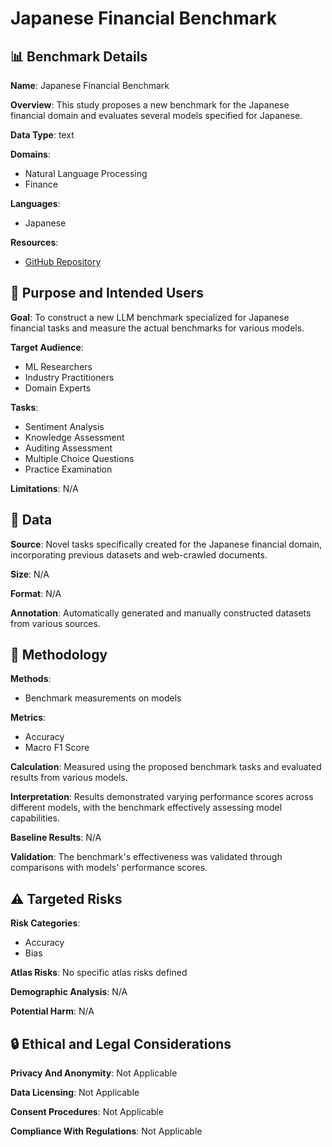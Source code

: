# Japanese Financial Benchmark

## 📊 Benchmark Details

**Name**: Japanese Financial Benchmark

**Overview**: This study proposes a new benchmark for the Japanese financial domain and evaluates several models specified for Japanese.

**Data Type**: text

**Domains**:
- Natural Language Processing
- Finance

**Languages**:
- Japanese

**Resources**:
- [GitHub Repository](https://github.com/pfnet-research/japanese-lm-fin-harness)

## 🎯 Purpose and Intended Users

**Goal**: To construct a new LLM benchmark specialized for Japanese financial tasks and measure the actual benchmarks for various models.

**Target Audience**:
- ML Researchers
- Industry Practitioners
- Domain Experts

**Tasks**:
- Sentiment Analysis
- Knowledge Assessment
- Auditing Assessment
- Multiple Choice Questions
- Practice Examination

**Limitations**: N/A

## 💾 Data

**Source**: Novel tasks specifically created for the Japanese financial domain, incorporating previous datasets and web-crawled documents.

**Size**: N/A

**Format**: N/A

**Annotation**: Automatically generated and manually constructed datasets from various sources.

## 🔬 Methodology

**Methods**:
- Benchmark measurements on models

**Metrics**:
- Accuracy
- Macro F1 Score

**Calculation**: Measured using the proposed benchmark tasks and evaluated results from various models.

**Interpretation**: Results demonstrated varying performance scores across different models, with the benchmark effectively assessing model capabilities.

**Baseline Results**: N/A

**Validation**: The benchmark's effectiveness was validated through comparisons with models' performance scores.

## ⚠️ Targeted Risks

**Risk Categories**:
- Accuracy
- Bias

**Atlas Risks**:
No specific atlas risks defined

**Demographic Analysis**: N/A

**Potential Harm**: N/A

## 🔒 Ethical and Legal Considerations

**Privacy And Anonymity**: Not Applicable

**Data Licensing**: Not Applicable

**Consent Procedures**: Not Applicable

**Compliance With Regulations**: Not Applicable
